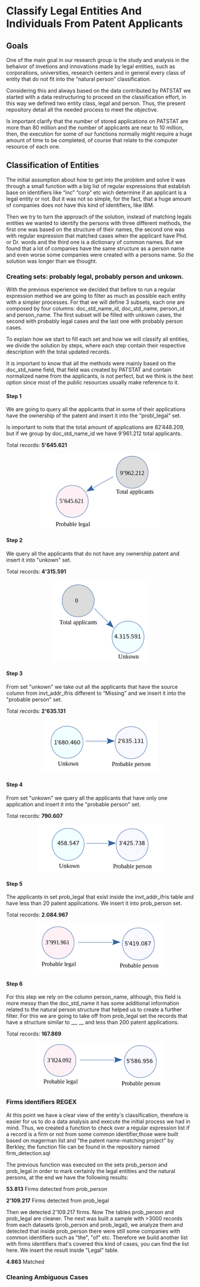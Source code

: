 # Classify Legal Entities And Individuals From Patent Applicants

## Goals

One of the main goal in our research group is the study and analysis in the behaivor of invetions and innovations made by legal entities, such as corporations, universities, research centers and in general every class of entity that do not fit into the “natural person” classification.

Considering this and always based on the data contributed by PATSTAT we started with a data restructuring to proceed on the classification effort, in this way we defined two entity class, legal and person. Thus, the present repository detail all the needed process to meet the objective.

Is important clarify that the number of stored applications on PATSTAT are more than 80 million and the number of applicants are near to 10 million, then, the execution for some of our functions normally might require a huge amount of time to be completed, of course that relate to the computer resource of each one.

## Classification of Entities

The initial assumption about how to get into the problem and solve it was through a small function with a big list of regular expressions that establish base on identifiers like “inc” “corp” etc wich determine if an applicant is a legal entity or not. But it was not so simple, for the fact, that a huge amount of companies does not have this kind of identifiers, like IBM. 

Then we try to turn the approach of the solution, instead of matching legals entities we wanted to identify the persons with three different methods, the first one was based on the structure of their names, the second one was with regular expression that matched cases when the applicant have Phd. or Dr. words and the third one is a dictionary of common names. But we found that a lot of companies have the same structure as a person name and even worse some companies were created with a persons name. So the solution was longer than we thought.

### Creating sets: probably legal, probably person and unkown.

With the previous experience we decided that before to run a regular expression method we are going to filter as much as possible each entity with a simpler processes. For that we will define 3 subsets, each one are composed by four columns: doc_std_name_id, doc_std_name, person_id and person_name. The first subset will be filled with unkown cases, the second with probably legal cases and the last one with probably person cases. 

To explain how we start to fill each set and how we will classify all entities, we divide the solution by steps, where each step contain their respective description with the total updated records.

It is important to know that all the methods were mainly based on the doc_std_name field, that field was created by PATSTAT and contain normalized name from the applicants, is not perfect, but we think is the best option since most of the public resources usually make reference to it.

#### Step 1 

We are going to query all the applicants that in some of their applications have the ownership of the patent and insert it into the “probl_legal” set. 

Is important to note that the total amount of applications are 82’448.209, but if we group by doc_std_name_id we have 9'961.212 total applicants.

Total records: **5'645.621**

<p align="center">
<img src="https://raw.githubusercontent.com/cortext/patstat/master/applicants%20classification/img/img1.png">
</p>

#### Step 2

We query all the applicants that do not have any ownership patent and insert it into "unkown" set.

Total records: **4'315.591**

<p align="center">
<img src="https://raw.githubusercontent.com/cortext/patstat/master/applicants%20classification/img/img2.png">
</p>

#### Step 3

From set "unkown" we take out all the applicants that have the source column from invt_addr_ifris different to “Missing” and we insert it into the "probable person" set.

Total records: **2'635.131**

<p align="center">
<img src="https://raw.githubusercontent.com/cortext/patstat/master/applicants%20classification/img/img3.png">
</p>

#### Step 4

From set "unkown" we query all the applicants that have only one application and insert it into the "probable person" set.

Total records: **790.607**

<p align="center">
<img src="https://raw.githubusercontent.com/cortext/patstat/master/applicants%20classification/img/img4.png">
</p>

#### Step 5

The applicants in set prob_legal that exist inside the invt_addr_ifris table and have less than 20 patent applications. We insert it into prob_person set.

Total records: **2.084.967**

<p align="center">
<img src="https://raw.githubusercontent.com/cortext/patstat/master/applicants%20classification/img/img5.png">
</p>

#### Step 6

For this step we rely on the column person_name, although, this field is more messy than the doc_std_name it has some additional information related to the natural person structure that helped us to create a further filter. For this we are going to take off from prob_legal set the records that have a structure similar to __, __ and less than 200 patent applications. 

Total records: **167.869**

<p align="center">
<img src="https://raw.githubusercontent.com/cortext/patstat/master/applicants%20classification/img/img6.png">
</p>

### Firms identifiers REGEX

At this point we have a clear view of the entity's classification, therefore is easier for us to do a data analysis and execute the initial process we had in mind. Thus, we created a function to check over a regular expression list if a record is a firm or not from some common identifier,those were built based on magerman list and "the patent name-matching project" by Berkley, the function file can be found in the repository named firm_detection.sql 

The previous function was executed on the sets prob_person and prob_legal in order to mark certainly the legal entities and the natural persons, at the end we have the following results:

**53.813** Firms detected from prob_person

**2’109.217** Firms detected from prob_legal

Then we detected 2'109.217 firms. Now The tables prob_person and prob_legal are cleaner. The next was built a sample with >3000 records from each datasets (prob_person and prob_legal), we analyze them and detected that inside prob_person there were still some companies with common identifiers such as "the", "of" etc. Therefore we build another list with firms identifiers that's covered this kind of cases, you can find the list here. We insert the result inside "Legal" table.

**4.863** Matched

### Cleaning Ambiguous Cases
